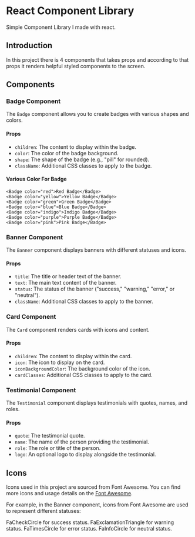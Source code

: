 # React Component Library

Simple Component Library I made with react.

## Introduction

In this project there is 4 components that takes props and according to that props it renders helpful styled components to the screen.

## Components

### Badge Component

The `Badge` component allows you to create badges with various shapes and colors.

#### Props

- `children`: The content to display within the badge.
- `color`: The color of the badge background.
- `shape`: The shape of the badge (e.g., "pill" for rounded).
- `className`: Additional CSS classes to apply to the badge.
#### Various Color For Badge
    <Badge color="red">Red Badge</Badge>
    <Badge color="yellow">Yellow Badge</Badge>
    <Badge color="green">Green Badge</Badge>
    <Badge color="blue">Blue Badge</Badge>
    <Badge color="indigo">Indigo Badge</Badge>
    <Badge color="purple">Purple Badge</Badge>
    <Badge color="pink">Pink Badge</Badge>
### Banner Component

The `Banner` component displays banners with different statuses and icons.

#### Props

- `title`: The title or header text of the banner.
- `text`: The main text content of the banner.
- `status`: The status of the banner ("success," "warning," "error," or "neutral").
- `className`: Additional CSS classes to apply to the banner.

### Card Component

The `Card` component renders cards with icons and content.

#### Props

- `children`: The content to display within the card.
- `icon`: The icon to display on the card.
- `iconBackgroundColor`: The background color of the icon.
- `cardClasses`: Additional CSS classes to apply to the card.

### Testimonial Component

The `Testimonial` component displays testimonials with quotes, names, and roles.

#### Props

- `quote`: The testimonial quote.
- `name`: The name of the person providing the testimonial.
- `role`: The role or title of the person.
- `logo`: An optional logo to display alongside the testimonial.

## Icons
Icons used in this project are sourced from Font Awesome.  You can find more icons and usage details on the [Font Awesome](https://fontawesome.com/).

For example, in the Banner component, icons from Font Awesome are used to represent different statuses:

FaCheckCircle for success status.
FaExclamationTriangle for warning status.
FaTimesCircle for error status.
FaInfoCircle for neutral status.
